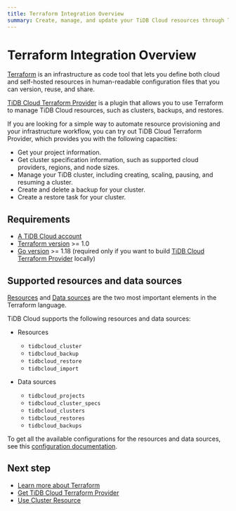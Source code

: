 ```yaml
---
title: Terraform Integration Overview
summary: Create, manage, and update your TiDB Cloud resources through Terraform.
---
```


# Terraform Integration Overview

[Terraform](https://www.terraform.io/) is an infrastructure as code tool that lets you define both cloud and self-hosted resources in human-readable configuration files that you can version, reuse, and share.

[TiDB Cloud Terraform Provider](https://registry.terraform.io/providers/tidbcloud/tidbcloud) is a plugin that allows you to use Terraform to manage TiDB Cloud resources, such as clusters, backups, and restores.

If you are looking for a simple way to automate resource provisioning and your infrastructure workflow, you can try out TiDB Cloud Terraform Provider, which provides you with the following capacities:

- Get your project information.
- Get cluster specification information, such as supported cloud providers, regions, and node sizes.
- Manage your TiDB cluster, including creating, scaling, pausing, and resuming a cluster.
- Create and delete a backup for your cluster.
- Create a restore task for your cluster.

## Requirements

- [A TiDB Cloud account](https://console.tidb.io/free-trial?provider_source=alicloud)
- [Terraform version](https://www.terraform.io/downloads.html) >= 1.0
- [Go version](https://golang.org/doc/install) >= 1.18 (required only if you want to build [TiDB Cloud Terraform Provider](https://github.com/tidbcloud/terraform-provider-tidbcloud) locally)

## Supported resources and data sources

[Resources](https://www.terraform.io/language/resources) and [Data sources](https://www.terraform.io/language/data-sources) are the two most important elements in the Terraform language.

TiDB Cloud supports the following resources and data sources:

- Resources

    - `tidbcloud_cluster`
    - `tidbcloud_backup`
    - `tidbcloud_restore`
    - `tidbcloud_import`

- Data sources

    - `tidbcloud_projects`
    - `tidbcloud_cluster_specs`
    - `tidbcloud_clusters`
    - `tidbcloud_restores`
    - `tidbcloud_backups`

To get all the available configurations for the resources and data sources, see this [configuration documentation](https://registry.terraform.io/providers/tidbcloud/tidbcloud/latest/docs).

## Next step

- [Learn more about Terraform](https://www.terraform.io/docs)
- [Get TiDB Cloud Terraform Provider](/tidb-cloud/terraform-get-tidbcloud-provider.md)
- [Use Cluster Resource](/tidb-cloud/terraform-use-cluster-resource.md)